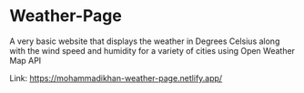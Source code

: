 # Weather-Page
A very basic website that displays the weather in Degrees Celsius along with the wind speed and humidity for a variety of cities using Open Weather Map API

Link: https://mohammadikhan-weather-page.netlify.app/


